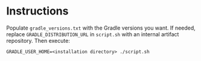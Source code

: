 # Instructions

Populate `gradle_versions.txt` with the Gradle versions you want. If needed, replace `GRADLE_DISTRIBUTION_URL` in `script.sh` with an internal artifact repository. Then execute:

```shell
GRADLE_USER_HOME=<installation directory> ./script.sh
```
